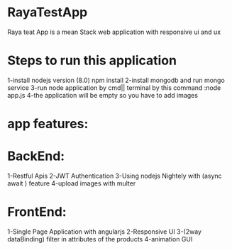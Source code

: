 # RayaTestApp
Raya teat App is a mean Stack web application with responsive ui and ux 

# Steps to run this application
1-install nodejs version (8.0) npm install 
2-install mongodb and run mongo service
3-run node application by cmd|| terminal by this command :node app.js
4-the application will be empty so you have to add images 

# app features:
 # BackEnd:
  1-Restful Apis 
  2-JWT Authentication
  3-Using nodejs Nightely with (async await ) feature
  4-upload images with multer
 # FrontEnd:
  1-Single Page Application with angularjs 
  2-Responsive UI 
  3-(2way dataBinding) filter in attributes of the products
  4-animation GUI
  
